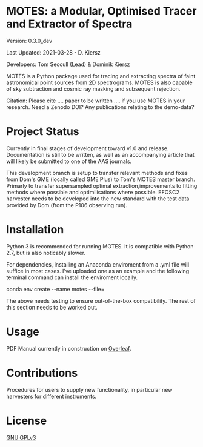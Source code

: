 # MOTES: a Modular, Optimised Tracer and Extractor of Spectra 

Version: 0.3.0_dev

Last Updated: 2021-03-28 - D. Kiersz

Developers: Tom Seccull (Lead) & Dominik Kiersz

MOTES is a Python package used for tracing and extracting spectra of faint 
astronomical point sources from 2D spectrograms. MOTES is also capable of sky 
subtraction and cosmic ray masking and subsequent rejection. 

Citation: Please cite .... paper to be written .... if you use MOTES in your 
research. Need a Zenodo DOI? Any publications relating to the demo-data?

# Project Status
Currently in final stages of development toward v1.0 and release. Documentation is still to be written, as well as an accompanying article 
that will likely be submitted to one of the AAS journals.

This development branch is setup to transfer relevant methods and fixes from Dom's GME (locally called GME Plus) to Tom's MOTES master branch. Primarly to transfer supersampled optimal extraction,improvements to fitting methods where possible and optimilisations where possible. EFOSC2 harvester needs to be developed into the new standard with the test data provided by Dom (from the P106 observing run).

# Installation
Python 3 is recommended for running MOTES. It is compatible with Python 2.7, but is also noticably slower.

For dependencies, installing an Anaconda enviroment from a .yml file will suffice in most cases. I've uploaded one as an example and the following terminal command can install the enviroment locally.

conda env create --name motes --file=<PATH to motes.yml>

The above needs testing to ensure out-of-the-box compatibility. The rest of this section needs to be worked out.

# Usage
PDF Manual currently in construction on [Overleaf](https://www.overleaf.com/project/604614a9482e712b1ea2fbbd). 

# Contributions
Procedures for users to supply new functionality, in particular new harvesters 
for different instruments.

# License
[GNU GPLv3](https://www.gnu.org/licenses/gpl-3.0.en.html) 
